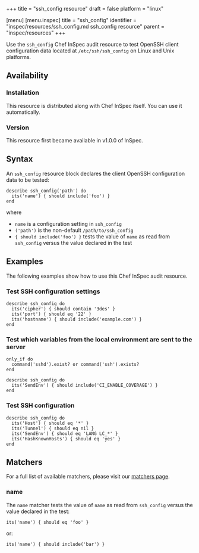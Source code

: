 +++
title = "ssh_config resource"
draft = false
platform = "linux"

[menu]
  [menu.inspec]
    title = "ssh_config"
    identifier = "inspec/resources/ssh_config.md ssh_config resource"
    parent = "inspec/resources"
+++


Use the `ssh_config` Chef InSpec audit resource to test OpenSSH client configuration data located at `/etc/ssh/ssh_config` on Linux and Unix platforms.


## Availability

### Installation

This resource is distributed along with Chef InSpec itself. You can use it automatically.

### Version

This resource first became available in v1.0.0 of InSpec.

## Syntax

An `ssh_config` resource block declares the client OpenSSH configuration data to be tested:

    describe ssh_config('path') do
      its('name') { should include('foo') }
    end

where

* `name` is a configuration setting in `ssh_config`
* `('path')` is the non-default `/path/to/ssh_config`
* `{ should include('foo') }` tests the value of `name` as read from `ssh_config` versus the value declared in the test


## Examples

The following examples show how to use this Chef InSpec audit resource.

### Test SSH configuration settings

    describe ssh_config do
      its('cipher') { should contain '3des' }
      its('port') { should eq '22' }
      its('hostname') { should include('example.com') }
    end

### Test which variables from the local environment are sent to the server

    only_if do
      command('sshd').exist? or command('ssh').exists?
    end

    describe ssh_config do
      its('SendEnv') { should include('CI_ENABLE_COVERAGE') }
    end

### Test SSH configuration

    describe ssh_config do
      its('Host') { should eq '*' }
      its('Tunnel') { should eq nil }
      its('SendEnv') { should eq 'LANG LC_*' }
      its('HashKnownHosts') { should eq 'yes' }
    end


## Matchers

For a full list of available matchers, please visit our [matchers page](https://www.inspec.io/docs/reference/matchers/).

### name

The `name` matcher tests the value of `name` as read from `ssh_config` versus the value declared in the test:

    its('name') { should eq 'foo' }

or:

    its('name') { should include('bar') }

